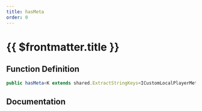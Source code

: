 ```yaml
---
title: hasMeta
order: 0
---
```


# {{ $frontmatter.title }}

## Function Definition

```ts
public hasMeta<K extends shared.ExtractStringKeys<ICustomLocalPlayerMeta>>(key: K): boolean;
```

## Documentation

<!--@include: ./parts/hasMeta.md-->
